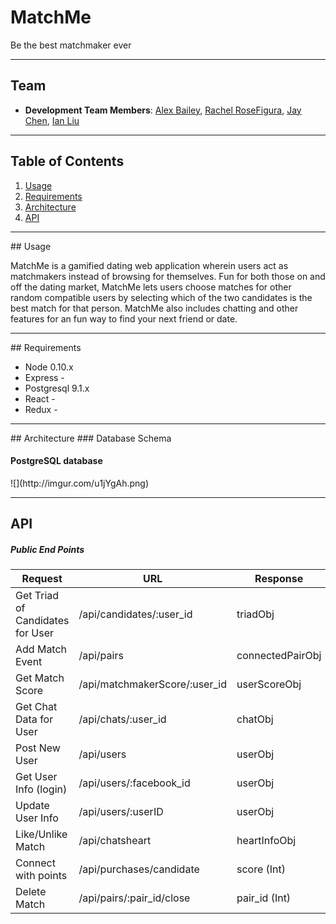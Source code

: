 # MatchMe
Be the best matchmaker ever

<hr>

## Team

 - __Development Team Members__: [Alex Bailey](https://github.com/staybailey), [Rachel RoseFigura](https://github.com/rachelrf), [Jay Chen](https://github.com/jchen85), [Ian Liu](https://github.com/ianbruin)
 
<hr>

## Table of Contents

1. [Usage](#Usage)
1. [Requirements](#requirements)
1. [Architecture](#architecture)
1. [API](#api)

<hr>
## Usage

MatchMe is a gamified dating web application wherein users act as matchmakers instead of browsing for themselves. Fun for both those on and off the dating market, MatchMe lets users choose matches for other random compatible users by selecting which of the two candidates is the best match for that person. MatchMe also includes chatting and other features for an fun way to find your next friend or date.

<hr>
## Requirements

- Node 0.10.x
- Express -
- Postgresql 9.1.x
- React -
- Redux -

<hr>
## Architecture
### Database Schema
<h4>PostgreSQL database</h4>
![](http://imgur.com/u1jYgAh.png)

<hr>

## API
##### Public End Points
|Request|URL|Response|
|---|---|---|
|Get Triad of Candidates for User|/api/candidates/:user_id|triadObj|
|Add Match Event|/api/pairs|connectedPairObj || false|
|Get Match Score|/api/matchmakerScore/:user_id|userScoreObj|
|Get Chat Data for User|/api/chats/:user_id|chatObj|
|Post New User|/api/users|userObj|
|Get User Info (login)|/api/users/:facebook_id|userObj|
|Update User Info|/api/users/:userID|userObj|
|Like/Unlike Match|/api/chatsheart|heartInfoObj|
|Connect with points|/api/purchases/candidate|score (Int)|
|Delete Match|/api/pairs/:pair_id/close|pair_id (Int)|
